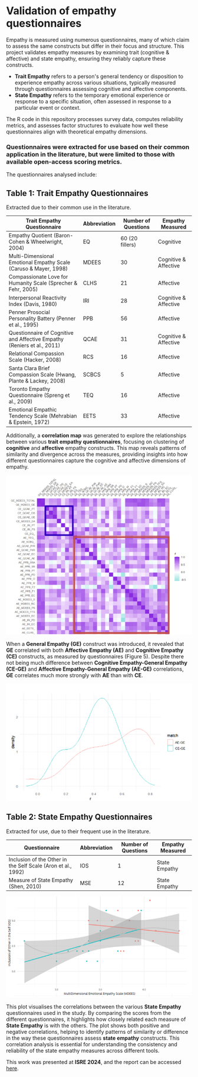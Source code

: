 # Validation of empathy questionnaires
Empathy is measured using numerous questionnaires, many of which claim to assess the same constructs but differ in their focus and structure. This project validates empathy measures by examining trait (cognitive & affective) and state empathy, ensuring they reliably capture these constructs.

- **Trait Empathy** refers to a person's general tendency or disposition to experience empathy across various situations, typically measured through questionnaires assessing cognitive and affective components.  
- **State Empathy** refers to the temporary emotional experience or response to a specific situation, often assessed in response to a particular event or context.
  
The R code in this repository processes survey data, computes reliability metrics, and assesses factor structures to evaluate how well these questionnaires align with theoretical empathy dimensions.

### **Questionnaires were extracted for use based on their common application in the literature, but were limited to those with available open-access scoring metrics.**

The questionnaires analysed include:
## **Table 1: Trait Empathy Questionnaires**  
Extracted due to their common use in the literature.  

| Trait Empathy Questionnaire | Abbreviation | Number of Questions | Empathy Measured |
|--------------|-------------|--------------------|------------------|
| Empathy Quotient (Baron-Cohen & Wheelwright, 2004) | EQ | 60 (20 fillers) | Cognitive |
| Multi-Dimensional Emotional Empathy Scale (Caruso & Mayer, 1998) | MDEES | 30 | Cognitive & Affective |
| Compassionate Love for Humanity Scale (Sprecher & Fehr, 2005) | CLHS | 21 | Affective |
| Interpersonal Reactivity Index (Davis, 1980) | IRI | 28 | Cognitive & Affective |
| Penner Prosocial Personality Battery (Penner et al., 1995) | PPB | 56 | Affective |
| Questionnaire of Cognitive and Affective Empathy (Reniers et al., 2011) | QCAE | 31 | Cognitive & Affective |
| Relational Compassion Scale (Hacker, 2008) | RCS | 16 | Affective |
| Santa Clara Brief Compassion Scale (Hwang, Plante & Lackey, 2008) | SCBCS | 5 | Affective |
| Toronto Empathy Questionnaire (Spreng et al., 2009) | TEQ | 16 | Affective |
| Emotional Empathic Tendency Scale (Mehrabian & Epstein, 1972) | EETS | 33 | Affective |

Additionally, a **correlation map** was generated to explore the relationships between various **trait empathy questionnaires**, focusing on clustering of **cognitive** and **affective** empathy constructs. This map reveals patterns of similarity and divergence across the measures, providing insights into how different questionnaires capture the cognitive and affective dimensions of empathy.
<p align="center">
  <img src="images/correlation-map.png" alt="Trait Empathy Correlation Map">
</p>

When a **General Empathy (GE)** construct was introduced, it revealed that **GE** correlated with both **Affective Empathy (AE)** and **Cognitive Empathy (CE)** constructs, as measured by questionnaires (Figure 5). Despite there not being much difference between **Cognitive Empathy-General Empathy (CE-GE)** and **Affective Empathy-General Empathy (AE-GE)** correlations, **GE** correlates much more strongly with **AE** than with **CE**.

<p align="center">
  <img src="images/density.png" alt="Trait Empathy Correlation Density Plot">
</p>

## **Table 2: State Empathy Questionnaires**  
Extracted for use, due to their frequent use in the literature.  

| Questionnaire | Abbreviation | Number of Questions | Empathy Measured |
|--------------|-------------|--------------------|------------------|
| Inclusion of the Other in the Self Scale (Aron et al., 1992) | IOS | 1 | State Empathy |
| Measure of State Empathy (Shen, 2010) | MSE | 12 | State Empathy |

<p align="center">
  <img src="images/state-emp.png" alt="State Empathy Correlation Plot">
</p>

This plot visualises the correlations between the various **State Empathy** questionnaires used in the study. By comparing the scores from the different questionnaires, it highlights how closely related each measure of **State Empathy** is with the others. The plot shows both positive and negative correlations, helping to identify patterns of similarity or difference in the way these questionnaires assess **state empathy** constructs. This correlation analysis is essential for understanding the consistency and reliability of the state empathy measures across different tools.

This work was presented at **ISRE 2024**, and the report can be accessed [here](https://osf.io/fjaux).
